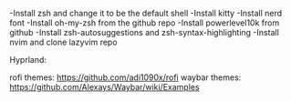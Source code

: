 -Install zsh and change it to be the default shell
-Install kitty
-Install nerd font
-Install oh-my-zsh from the github repo
-Install powerlevel10k from github
-Install zsh-autosuggestions and zsh-syntax-highlighting
-Install nvim and clone lazyvim repo


Hyprland:

rofi themes: https://github.com/adi1090x/rofi
waybar themes: https://github.com/Alexays/Waybar/wiki/Examples
